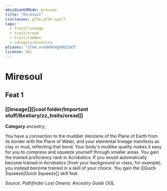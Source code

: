 ```yaml
---
obsidianUIMode: preview
title: "Miresoul"
cssclasses: pf2e,pf2e-spell
tags:
  - trait/lineage
  - trait/oread
  - trait/common
  - category/ancestry
aliases: "Item.vnoUmbb4gX9D2Se3"
license: OGL
---
```

# Miresoul
## Feat 1
### [[lineage]][[cool folder/Important stuff/Bestiary/zz_traits/oread]]

**Category** ancestry; 




You have a connection to the muddier denizens of the Plane of Earth from its border with the Plane of Water, and your elemental lineage manifests as clay or mud, reflecting that bond. Your body's mudlike quality makes it easy for you to compress and squeeze yourself through smaller areas. You gain the trained proficiency rank in Acrobatics. If you would automatically become trained in Acrobatics (from your background or class, for example), you instead become trained in a skill of your choice. You gain the [[Quick Squeeze|Quick Squeeze]] skill feat.

*Source: Pathfinder Lost Omens: Ancestry Guide*
*OGL*